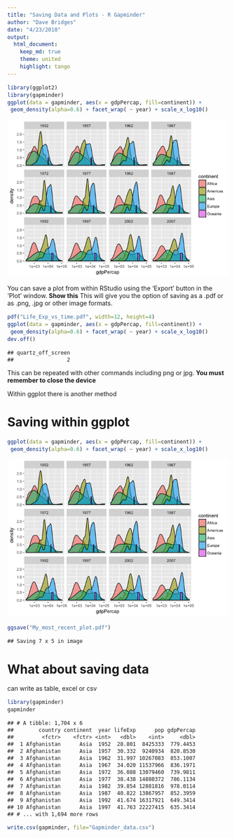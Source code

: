 ```yaml
---
title: "Saving Data and Plots - R Gapminder"
author: "Dave Bridges"
date: "4/23/2018"
output:
  html_document:
    keep_md: true
    theme: united
    highlight: tango
---
```





```r
library(ggplot2)
library(gapminder)
ggplot(data = gapminder, aes(x = gdpPercap, fill=continent)) +
 geom_density(alpha=0.6) + facet_wrap( ~ year) + scale_x_log10()
```

![](saving_files/figure-html/sample-plot-1.png)<!-- -->

You can save a plot from within RStudio using the ‘Export’ button in the ‘Plot’ window. **Show this** This will give you the option of saving as a .pdf or as .png, .jpg or other image formats.


```r
pdf("Life_Exp_vs_time.pdf", width=12, height=4)
ggplot(data = gapminder, aes(x = gdpPercap, fill=continent)) +
 geom_density(alpha=0.6) + facet_wrap( ~ year) + scale_x_log10()
dev.off()
```

```
## quartz_off_screen 
##                 2
```

This can be repeated with other commands including png or jpg.  **You must remember to close the device**  

 Within ggplot there is another method

# Saving within ggplot


```r
ggplot(data = gapminder, aes(x = gdpPercap, fill=continent)) +
 geom_density(alpha=0.6) + facet_wrap( ~ year) + scale_x_log10()
```

![](saving_files/figure-html/ggsave-1.png)<!-- -->

```r
ggsave("My_most_recent_plot.pdf")
```

```
## Saving 7 x 5 in image
```

# What about saving data

can write as table, excel or csv


```r
library(gapminder)
gapminder
```

```
## # A tibble: 1,704 x 6
##        country continent  year lifeExp      pop gdpPercap
##         <fctr>    <fctr> <int>   <dbl>    <int>     <dbl>
##  1 Afghanistan      Asia  1952  28.801  8425333  779.4453
##  2 Afghanistan      Asia  1957  30.332  9240934  820.8530
##  3 Afghanistan      Asia  1962  31.997 10267083  853.1007
##  4 Afghanistan      Asia  1967  34.020 11537966  836.1971
##  5 Afghanistan      Asia  1972  36.088 13079460  739.9811
##  6 Afghanistan      Asia  1977  38.438 14880372  786.1134
##  7 Afghanistan      Asia  1982  39.854 12881816  978.0114
##  8 Afghanistan      Asia  1987  40.822 13867957  852.3959
##  9 Afghanistan      Asia  1992  41.674 16317921  649.3414
## 10 Afghanistan      Asia  1997  41.763 22227415  635.3414
## # ... with 1,694 more rows
```

```r
write.csv(gapminder, file="Gapminder_data.csv")
```
